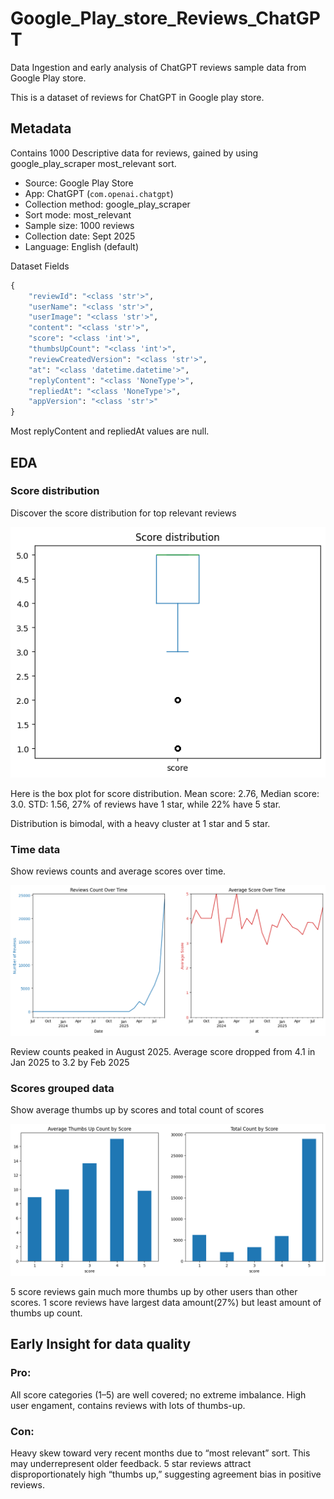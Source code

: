 # Google_Play_store_Reviews_ChatGPT
Data Ingestion and early analysis of ChatGPT reviews sample data from Google Play store.

This is a dataset of reviews for ChatGPT in Google play store.

## Metadata
Contains 1000 Descriptive data for reviews, gained by using google_play_scraper most_relevant sort.

- Source: Google Play Store
- App: ChatGPT (`com.openai.chatgpt`)
- Collection method: google_play_scraper
- Sort mode: most_relevant
- Sample size: 1000 reviews
- Collection date: Sept 2025
- Language: English (default)

Dataset Fields
```python
{
    "reviewId": "<class 'str'>",
    "userName": "<class 'str'>",
    "userImage": "<class 'str'>",
    "content": "<class 'str'>",
    "score": "<class 'int'>",
    "thumbsUpCount": "<class 'int'>",
    "reviewCreatedVersion": "<class 'str'>",
    "at": "<class 'datetime.datetime'>",
    "replyContent": "<class 'NoneType'>",
    "repliedAt": "<class 'NoneType'>",
    "appVersion": "<class 'str'>"
}
```
Most replyContent and repliedAt values are null.

## EDA

### Score distribution
Discover the score distribution for top relevant reviews

![g1](score_distribution.png?v=2025-09-10)

Here is the box plot for score distribution. Mean score: 2.76, Median score: 3.0. STD: 1.56, 27% of reviews have 1 star, while 22% have 5 star.

Distribution is bimodal, with a heavy cluster at 1 star and 5 star.

### Time data
Show reviews counts and average scores over time.

![g2](time_data.png)

Review counts peaked in August 2025. Average score dropped from 4.1 in Jan 2025 to 3.2 by Feb 2025

### Scores grouped data
Show average thumbs up by scores and total count of scores

![g3](score_thumbs_up_count.png)

5 score reviews gain much more thumbs up by other users than other scores.
1 score reviews have largest data amount(27%) but least amount of thumbs up count.

## Early Insight for data quality
### Pro:
All score categories (1–5) are well covered; no extreme imbalance.
High user engament, contains reviews with lots of thumbs-up.

### Con:
Heavy skew toward very recent months due to “most relevant” sort. This may underrepresent older feedback.
5 star reviews attract disproportionately high “thumbs up,” suggesting agreement bias in positive reviews.
